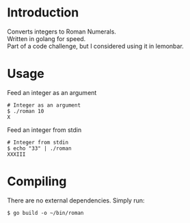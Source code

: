 # Introduction
Converts integers to Roman Numerals.  
Written in golang for speed.  
Part of a code challenge, but I considered using it in lemonbar.  

# Usage
Feed an integer as an argument  
```
# Integer as an argument
$ ./roman 10
X
```

Feed an integer from stdin  
```
# Integer from stdin
$ echo "33" | ./roman
XXXIII
```

# Compiling
There are no external dependencies. Simply run:  
```
$ go build -o ~/bin/roman
```

